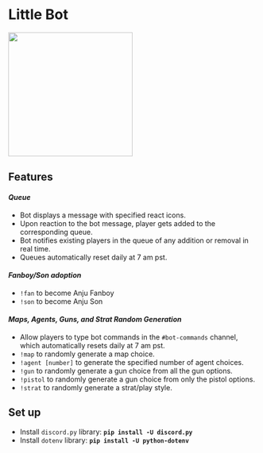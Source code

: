 # Little Bot

<img src="https://user-images.githubusercontent.com/33340487/215303416-7116313b-1950-4922-9244-d6bda0aa4f2b.jpg" with="250" height="250">

## Features 
#### <i>Queue</i>
* Bot displays a message with specified react icons.
* Upon reaction to the bot message, player gets added to the corresponding queue. 
* Bot notifies existing players in the queue of any addition or removal in real time.
* Queues automatically reset daily at 7 am pst.
#### <i>Fanboy/Son adoption</i>
* `!fan` to become Anju Fanboy
* `!son` to become Anju Son
#### <i>Maps, Agents, Guns, and Strat Random Generation</i>
* Allow players to type bot commands in the `#bot-commands` channel, which automatically resets daily at 7 am pst.
* `!map` to randomly generate a map choice.
* `!agent [number]` to generate the specified number of agent choices.
* `!gun` to randomly generate a gun choice from all the gun options. 
* `!pistol` to randomly generate a gun choice from only the pistol options.
* `!strat` to randomly generate a strat/play style. 

## Set up
* Install `discord.py` library: <b>`pip install -U discord.py`</b>
* Install `dotenv` library: <b>`pip install -U python-dotenv`</b>
